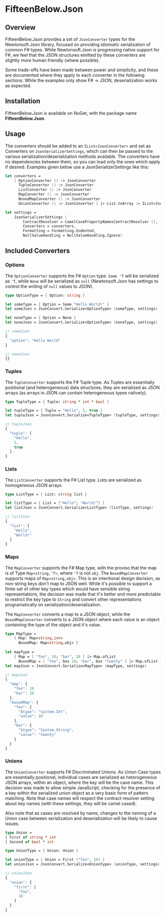 # FifteenBelow.Json

## Overview

FifteenBelow.Json provides a set of `JsonConverter` types for the Newtonsoft.Json library, focused on providing _idiomatic_ serialization of common F# types. While Newtonsoft.Json is progressing native support for F#, we feel that the JSON structures emitted by these converters are slightly more human friendly (where possible).

Some trade-offs have been made between power and simplicity, and these are documented where they apply to each converter in the following sections. While the examples only show F# -> JSON, deserialization works as expected.

## Installation

FifteenBelow.Json is available on NuGet, with the package name __FifteenBelow.Json__.

## Usage

The converters should be added to an `IList<JsonConverter>` and set as Converters on `JsonSerializerSettings`, which can then be passed to the various serialization/deserialization methods available. The converters have no dependencies between them, so you can load only the ones which apply if desired. Examples given below use a JsonSerializerSettings like this:

```fsharp
let converters =
    [ OptionConverter () :> JsonConverter
      TupleConverter () :> JsonConverter
      ListConverter () :> JsonConverter
      MapConverter () :> JsonConverter
      BoxedMapConverter () :> JsonConverter
      UnionConverter () :> JsonConverter ] |> List.toArray :> IList<JsonConverter>

let settings =
    JsonSerializerSettings (
        ContractResolver = CamelCasePropertyNamesContractResolver (), 
        Converters = converters,
        Formatting = Formatting.Indented,
        NullValueHandling = NullValueHandling.Ignore)
```

## Included Converters

### Options

The `OptionConverter` supports the F# `Option` type. `Some 'T` will be serialized as `'T`, while `None` will be serialized as `null` (Newtonsoft.Json has settings to control the writing of `null` values to JSON).

```fsharp
type OptionType = { Option: string }

let someType = { Option = Some "Hello World!" }
let someJson = JsonConvert.Serialize<OptionType> (someType, settings)

let noneType = { Option = None }
let noneJson = JsonConvert.Serialize<OptionType> (noneType, settings)
```

```js
// someJson
{
  "option": "Hello World"
}

// noneJson
{}
```

### Tuples

The `TupleConverter` supports the F# Tuple type. As Tuples are essentially positional (and heterogeneous) data structures, they are serialized as JSON arrays (as arrays in JSON can contain heterogeneous types natively).

```fsharp
type TupleType = { Tuple: string * int * bool }

let tupleType = { Tuple = "Hello", 5, true }
let tupleJson = JsonConvert.Serialize<TupleType> (tupleType, settings)
```

```js
// tupleJson
{
  "tuple": [
    "Hello",
    5,
    true
  ]
}
```

### Lists

The `ListConverter` supports the F# List type. Lists are serialized as homogeneous JSON arrays.

```fsharp
type ListType = { List: string list }

let listType = { List = ["Hello"; "World!"] }
let listJson = JsonConvert.Serialize<ListType> (listType, settings)
```

```js
// listJson
{
  "list": [
    "Hello",
	"World!"
  ]
}
```

### Maps

The `MapConverter` supports the F# Map type, with the proviso that the map is of Type `Map<string,'T>`, where `'T` is not `obj`. The `BoxedMapConverter` supports maps of `Map<string,obj>`. This is an intentional design decision, as non-string keys don't map to JSON well. While it's possible to support a finite set of other key types which would have sensible string representations, the decision was made that it's better and more predictable to restrict the key type to `String` and convert other representations programatically on serialization/deserialization.

The `MapConverter` converts a map to a JSON object, while the `BoxedMapConverter` converts to a JSON object where each value is an object containing the type of the object and it's value.

```fsharp
type MapType =
	{ Map: Map<string,int>
	  BoxedMap: Map<string,obj> }
	  
let mapType =
	{ Map = [ "foo", 10; "bar", 20 ] |> Map.ofList
	  BoxedMap = [ "foo", box 10; "bar", box "twenty" ] |> Map.ofList }
let mapJson = JsonConvert.Serialize<MapType> (mapType, settings)
```

```js
// mapJson
{
  "map": {
    "foo": 10
	"bar": 20
  },
  "boxedMap": {
    "foo": {
      "$type": "System.Int",
	  "value": 10
    },
	"bar": {
	  "$type": "System.String",
	  "value": "twenty"
	}
  }
}
```

### Unions

The `UnionConverter` supports F# Discriminated Unions. As Union Case types are essentially positional, individual cases are serialized as heterogeneous JSON arrays, within an object, where the key will be the case name. This decision was made to allow simple JavaScript, checking for the presence of a key within the serialized union object as a very basic form of pattern matching. Note that case names will respect the contract resolver setting about key names (with these settings, they will be camel cased).

Also note that as cases are resolved by name, changes to the naming of a Union case between serialization and deserialization will be likely to cause issues.

```fsharp
type Union =
| First of string * int
| Second of bool * int

type UnionType = { Union: Union }

let unionType = { Union = First ("foo", 10) }
let unionJson = JsonConvert.Serialize<UnionType> (unionType, settings)
```

```js
// unionJson
{
  "union": {
    "first": [
      "foo",
	  10
	]
  }
}
```

